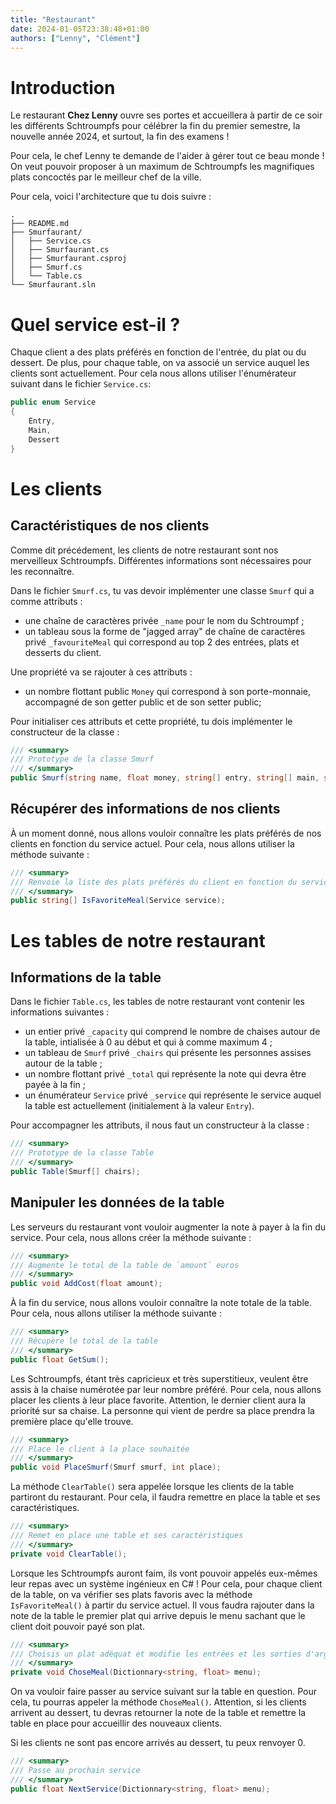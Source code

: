 ```yaml
---
title: "Restaurant"
date: 2024-01-05T23:38:48+01:00
authors: ["Lenny", "Clément"]
---
```


# Introduction

Le restaurant **Chez Lenny** ouvre ses portes et accueillera à partir de ce soir
les différents Schtroumpfs pour célébrer la fin du premier semestre, la nouvelle
année 2024, et surtout, la fin des examens !

Pour cela, le chef Lenny te demande de l'aider à gérer tout ce beau monde !
On veut pouvoir proposer à un maximum de Schtroumpfs les magnifiques plats
concoctés par le meilleur chef de la ville.

Pour cela, voici l'architecture que tu dois suivre :

```
.
├── README.md
├── Smurfaurant/
│   ├── Service.cs
│   ├── Smurfaurant.cs
│   ├── Smurfaurant.csproj
│   ├── Smurf.cs
│   └── Table.cs
└── Smurfaurant.sln
```

# Quel service est-il ?

Chaque client a des plats préférés en fonction de l'entrée, du plat ou du
dessert. De plus, pour chaque table, on va associé un service auquel les clients
sont actuellement. Pour cela nous allons utiliser l'énumérateur suivant dans le
fichier `Service.cs`:

```csharp
public enum Service
{
    Entry,
    Main,
    Dessert
}
```

# Les clients

## Caractéristiques de nos clients

Comme dit précédement, les clients de notre restaurant sont nos merveilleux
Schtroumpfs. Différentes informations sont nécessaires pour les reconnaître.

Dans le fichier `Smurf.cs`, tu vas devoir implémenter une classe `Smurf` qui a
comme attributs :

- une chaîne de caractères privée `_name` pour le nom du Schtroumpf ;
- un tableau sous la forme de "jagged array" de chaîne de caractères privé
  `_favouriteMeal` qui correspond au top 2 des entrées, plats et desserts du
  client.

Une propriété va se rajouter à ces attributs :

- un nombre flottant public `Money` qui correspond à son porte-monnaie,
  accompagné de son getter public et de son setter public;

Pour initialiser ces attributs et cette propriété, tu dois implémenter le
constructeur de la classe :

```csharp
/// <summary>
/// Prototype de la classe Smurf
/// </summary>
public Smurf(string name, float money, string[] entry, string[] main, string[] dessert);
```

## Récupérer des informations de nos clients

À un moment donné, nous allons vouloir connaître les plats préférés de nos
clients en fonction du service actuel. Pour cela, nous allons utiliser la
méthode suivante :

```csharp
/// <summary>
/// Renvoie la liste des plats préférés du client en fonction du service actuel
/// </summary>
public string[] IsFavoriteMeal(Service service);
```

# Les tables de notre restaurant

## Informations de la table

Dans le fichier `Table.cs`, les tables de notre restaurant vont contenir les
informations suivantes :

- un entier privé `_capacity` qui comprend le nombre de chaises autour de la
  table, intialisée à 0 au début et qui à comme maximum 4 ;
- un tableau de `Smurf` privé `_chairs` qui présente les personnes assises
  autour de la table ;
- un nombre flottant privé `_total` qui représente la note qui devra être payée
  à la fin ;
- un énumérateur `Service` privé `_service` qui représente le service auquel
  la table est actuellement (initialement à la valeur `Entry`).

Pour accompagner les attributs, il nous faut un constructeur à la classe :

```csharp
/// <summary>
/// Prototype de la classe Table
/// </summary>
public Table(Smurf[] chairs);
```

## Manipuler les données de la table

Les serveurs du restaurant vont vouloir augmenter la note à payer à la fin du
service. Pour cela, nous allons créer la méthode suivante :

```csharp
/// <summary>
/// Augmente le total de la table de `amount` euros
/// </summary>
public void AddCost(float amount);
```

À la fin du service, nous allons vouloir connaître la note totale de la table.
Pour cela, nous allons utiliser la méthode suivante :

```csharp
/// <summary>
/// Récupère le total de la table
/// </summary>
public float GetSum();
```

Les Schtroumpfs, étant très capricieux et très superstitieux, veulent être assis
à la chaise numérotée par leur nombre préféré. Pour cela, nous allons placer
les clients à leur place favorite. Attention, le dernier client aura la priorité
sur sa chaise. La personne qui vient de perdre sa place prendra la première
place qu'elle trouve.

```csharp
/// <summary>
/// Place le client à la place souhaitée
/// </summary>
public void PlaceSmurf(Smurf smurf, int place);
```

La méthode `ClearTable()` sera appelée lorsque les clients de la table partiront
du restaurant. Pour cela, il faudra remettre en place la table et ses
caractéristiques.

```csharp
/// <summary>
/// Remet en place une table et ses caractéristiques
/// </summary>
private void ClearTable();
```

Lorsque les Schtroumpfs auront faim, ils vont pouvoir appelés eux-mêmes leur
repas avec un système ingénieux en C# ! Pour cela, pour chaque client de la
table, on va vérifier ses plats favoris avec la méthode `IsFavoriteMeal()` à
partir du service actuel. Il vous faudra rajouter dans la note de la table
le premier plat qui arrive depuis le menu sachant que le client doit pouvoir
payé son plat.

```csharp
/// <summary>
/// Choisis un plat adéquat et modifie les entrées et les sorties d'argent
/// </summary>
private void ChoseMeal(Dictionnary<string, float> menu);
```

On va vouloir faire passer au service suivant sur la table en question. Pour
cela, tu pourras appeler la méthode `ChoseMeal()`. Attention, si les clients
arrivent au dessert, tu devras retourner la note de la table et remettre la
table en place pour accueillir des nouveaux clients.

Si les clients ne sont pas encore arrivés au dessert, tu peux renvoyer 0.

```csharp
/// <summary>
/// Passe au prochain service
/// </summary>
public float NextService(Dictionnary<string, float> menu);
```
